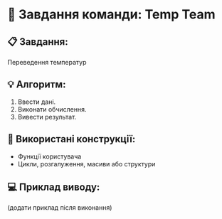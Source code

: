 # 🧩 Завдання команди: Temp Team

## 📋 Завдання:
Переведення температур

## 💡 Алгоритм:
1. Ввести дані.
2. Виконати обчислення.
3. Вивести результат.

## 🧠 Використані конструкції:
- Функції користувача
- Цикли, розгалуження, масиви або структури

## 💻 Приклад виводу:
(додати приклад після виконання)
